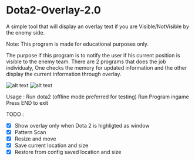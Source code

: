 # Dota2-Overlay-2.0
 A simple tool that will display an overlay text if you are Visible/NotVisible by the enemy side.

Note:
This program is made for educational purposes only.

The purpose if this program is to notify the user if his current position is visible to the enemy team.
There are 2 programs that does the job individualy, One checks the memory for updated information and the other display the current information through overlay.

![alt text](https://i.ibb.co/T8TFdsH/Screenshot-12.png)
![alt text](https://i.ibb.co/b2x1WW2/Screenshot-13.png)


Usage :
Run dota2 (offline mode preferred for testing)
Run Program ingame
Press END to exit

TODO :
- [x] Show overlay only when Dota 2 is highligted as window
- [x] Pattern Scan
- [x] Resize and move
- [x] Save current location and size 
- [x] Restore from config saved location and size 
